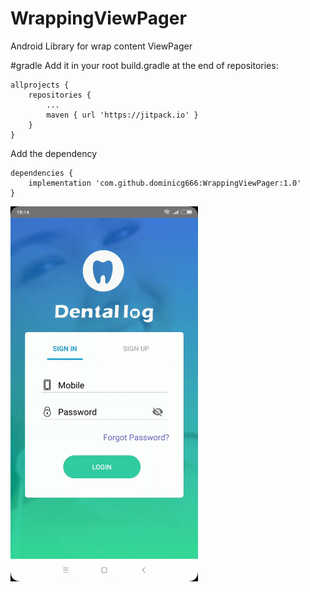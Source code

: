 # WrappingViewPager
Android Library for wrap content ViewPager

 #gradle
  Add it in your root build.gradle at the end of repositories:

	allprojects {
		repositories {
			...
			maven { url 'https://jitpack.io' }
		}
	}
 Add the dependency

	dependencies {
		implementation 'com.github.dominicg666:WrappingViewPager:1.0'
	}
<img src="https://github.com/dominicg666/WrappingViewPager/blob/master/ezgif.com-video-to-gif%20(1).gif" width="300">
